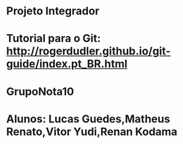 # Projeto Integrador
#       Tutorial para o Git: http://rogerdudler.github.io/git-guide/index.pt_BR.html
#	
#       GrupoNota10

# Alunos:       Lucas Guedes,Matheus Renato,Vitor Yudi,Renan Kodama
